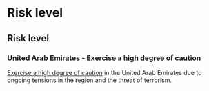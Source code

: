 # Risk level

## Risk level

### United Arab Emirates - Exercise a high degree of caution

[Exercise a high degree of caution](#levels "Risk Levels") in the United Arab Emirates due to ongoing tensions in the region and the threat of terrorism.